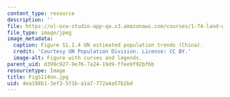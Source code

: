 ```yaml
---
content_type: resource
description: ''
file: https://ol-ocw-studio-app-qa.s3.amazonaws.com/courses/1-74-land-water-food-and-climate-fall-2020/4ea198b13ef35f1ba1a7772a4a57b2bd_FigS114nn.jpg
file_type: image/jpeg
image_metadata:
  caption: Figure S1.1.4 UN estimated population trends (China).
  credit: 'Courtesy UN Population Division. License: CC BY.'
  image-alt: Figure with curves and legends.
parent_uid: d399c927-9e76-7a24-19d9-ffee9f92bfbb
resourcetype: Image
title: FigS114nn.jpg
uid: 4ea198b1-3ef3-5f1b-a1a7-772a4a57b2bd
---
```

